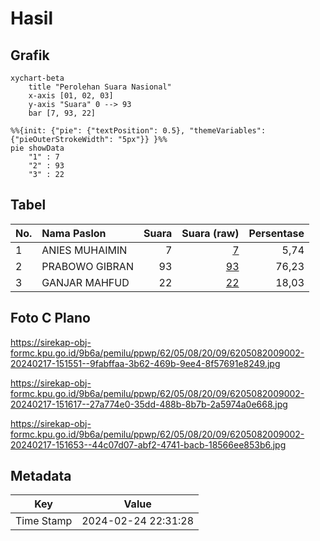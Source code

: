 # Hasil

## Grafik

```mermaid
xychart-beta
    title "Perolehan Suara Nasional"
    x-axis [01, 02, 03]
    y-axis "Suara" 0 --> 93
    bar [7, 93, 22]
```

```mermaid
%%{init: {"pie": {"textPosition": 0.5}, "themeVariables": {"pieOuterStrokeWidth": "5px"}} }%%
pie showData
    "1" : 7
    "2" : 93
    "3" : 22
```

## Tabel

| No. | Nama Paslon    | Suara | Suara (raw) | Persentase |
|:--- |:-------------- | -----:| -----------:| ----------:|
| 1   | ANIES MUHAIMIN | 7     | [7][p-1]    | 5,74       |
| 2   | PRABOWO GIBRAN | 93    | [93][p-2]   | 76,23      |
| 3   | GANJAR MAHFUD  | 22    | [22][p-3]   | 18,03      |


[p-1]: https://github.com/gigit-pemilu/pemilu-2024/blob/main/pilpres/hitung-suara/sub/62-kalimantan-tengah/sub/05-barito-utara/sub/08-teweh-selatan/sub/2009-pandran-raya/sub/002-tps/sub/paslon-1.txt
[p-2]: https://github.com/gigit-pemilu/pemilu-2024/blob/main/pilpres/hitung-suara/sub/62-kalimantan-tengah/sub/05-barito-utara/sub/08-teweh-selatan/sub/2009-pandran-raya/sub/002-tps/sub/paslon-2.txt
[p-3]: https://github.com/gigit-pemilu/pemilu-2024/blob/main/pilpres/hitung-suara/sub/62-kalimantan-tengah/sub/05-barito-utara/sub/08-teweh-selatan/sub/2009-pandran-raya/sub/002-tps/sub/paslon-3.txt

## Foto C Plano

https://sirekap-obj-formc.kpu.go.id/9b6a/pemilu/ppwp/62/05/08/20/09/6205082009002-20240217-151551--9fabffaa-3b62-469b-9ee4-8f57691e8249.jpg

https://sirekap-obj-formc.kpu.go.id/9b6a/pemilu/ppwp/62/05/08/20/09/6205082009002-20240217-151617--27a774e0-35dd-488b-8b7b-2a5974a0e668.jpg

https://sirekap-obj-formc.kpu.go.id/9b6a/pemilu/ppwp/62/05/08/20/09/6205082009002-20240217-151653--44c07d07-abf2-4741-bacb-18566ee853b6.jpg


## Metadata

| Key        | Value               |
| ---------- | ------------------- |
| Time Stamp | 2024-02-24 22:31:28 |



